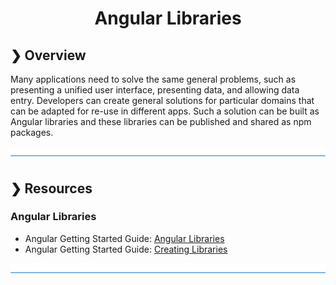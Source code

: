 <h1 align="center">Angular Libraries</h1>

## ❯ Overview

Many applications need to solve the same general problems, such as presenting a unified user interface, presenting data, and allowing data entry.
Developers can create general solutions for particular domains that can be adapted for re-use in different apps.
Such a solution can be built as Angular libraries and these libraries can be published and shared as npm packages.

![divider](../divider.png)

## ❯ Resources

### Angular Libraries

* Angular Getting Started Guide: [Angular Libraries](https://angular.io/guide/libraries)
* Angular Getting Started Guide: [Creating Libraries](https://angular.io/guide/creating-libraries)

![divider](../divider.png)
